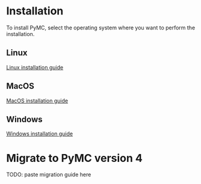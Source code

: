 # Installation

To install PyMC, select the operating system where you want to perform the installation.

## Linux
[Linux installation guide](https://github.com/pymc-devs/pymc/wiki/Installation-Guide-(Linux))

## MacOS
[MacOS installation guide](https://github.com/pymc-devs/pymc/wiki/Installation-Guide-(MacOS))

## Windows
[Windows installation guide](https://github.com/pymc-devs/pymc/wiki/Installation-Guide-(Windows))

# Migrate to PyMC version 4

TODO: paste migration guide here
